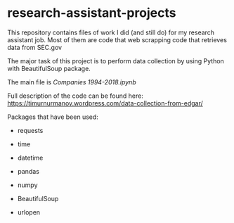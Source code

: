 # research-assistant-projects

This repository contains files of work I did (and still do) for my research assistant job. Most of them are code that web scrapping code that retrieves data from SEC.gov

The major task of this project is to perform data collection by using Python with BeautifulSoup package.

The main file is *Companies 1994-2018.ipynb*

Full description of the code can be found here: <https://timurnurmanov.wordpress.com/data-collection-from-edgar/>

Packages that have been used:

-   requests

-   time

-   datetime

-   pandas

-   numpy

-   BeautifulSoup

-   urlopen
